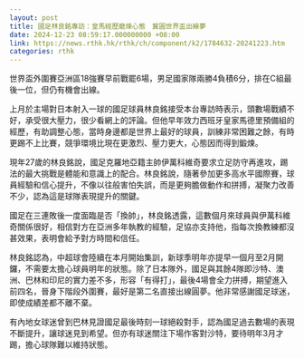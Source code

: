 ```yaml
---
layout: post
title: 國足林良銘專訪：皇馬經歷磨煉心態　冀圓世界盃出線夢
date: 2024-12-23 08:59:17.000000000 +08:00
link: https://news.rthk.hk/rthk/ch/component/k2/1784632-20241223.htm
categories: rthk
---
```


世界盃外圍賽亞洲區18強賽早前戰罷6場，男足國家隊兩勝4負積6分，排在C組最後一位，但仍有機會出線。

上月於主場對日本射入一球的國足球員林良銘接受本台專訪時表示，頭數場戰績不好，承受很大壓力，很少看網上的評論。但他早年效力西班牙皇家馬德里預備組的經歷，有助調整心態，當時身邊都是世界上最好的球員，訓練非常困難之餘，有時更踢不上比賽，競爭環境比現在更激烈、壓力更大，心態因而得到鍛煉。

現年27歲的林良銘說，國足克羅地亞籍主帥伊萬科維奇要求立足防守再進攻，踢法的最大挑戰是體能和意識上的配合。林良銘說，隨著參加更多高水平國際賽，球員經驗和信心提升，不像以往般害怕失誤，而是更夠膽做動作和拼搏，凝聚力改善不少，認為這是球隊表現提升的關鍵。

國足在三連敗後一度面臨是否「換帥」，林良銘透露，這數個月來球員與伊萬科維奇關係很好，相信對方在亞洲多年執教的經驗，足協亦支持他，指每次換教練都沒甚效果，表明會給予對方時間和信任。

林良銘認為，中超球會陸續在本月開始集訓，新球季明年亦提早一個月至2月開鑼，不需要太擔心球員明年的狀態。除了日本隊外，國足與其餘4隊即沙特、澳洲、巴林和印尼的實力差不多，形容「有得打」，最後4場會全力拼搏，期望進入前四名，晉身下階段外圍賽，最好是第二名直接出線圓夢。他非常感謝國足球迷，即使成績差都不離不棄。

有內地女球迷曾到巴林見證國足最後時刻一球絕殺對手，認為國足過去數場的表現不斷提升，讓球迷見到希望。但亦有球迷關注下場作客對沙特，要待明年3月才踢，擔心球隊難以維持狀態。
